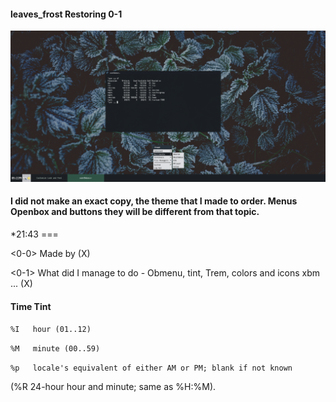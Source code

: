 #### leaves_frost Restoring 0-1
![leaves_frost](https://github.com/appath/MyThemes/blob/master/leaves_frost(Restoring0)/7_53.png)

#### I did not make an exact copy, the theme that I made to order. Menus Openbox and buttons they will be different from that topic.
*21:43 ===

<0-0> Made by (X)

<0-1> What did I manage to do - Obmenu, tint, Trem, colors and icons xbm ... (X)

#### Time Tint

`%I   hour (01..12)`

`%M   minute (00..59)`

`%p   locale's equivalent of either AM or PM; blank if not known`

(%R   24-hour hour and minute; same as %H:%M).
